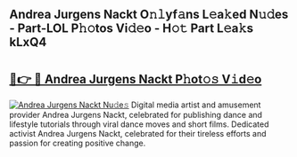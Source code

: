 ## Andrea Jurgens Nackt O𝚗𝚕yf𝚊ns L𝚎a𝚔ed N𝚞𝚍es - Part-LOL P𝚑𝚘tos Vi𝚍𝚎o - H𝚘𝚝 Part L𝚎a𝚔s kLxQ4

# <h2><a href="http://kfc4zh.oniu.top/?m=Andrea+Jurgens+Nackt">🔗👉 🔴 Andrea Jurgens Nackt P𝚑ot𝚘𝚜 V𝚒d𝚎o</a></h2>

[![Andrea Jurgens Nackt Nu𝚍e𝚜](https://i.imgur.com/0qMVB7G.gif)](http://kfc4zh.oniu.top/?m=Andrea+Jurgens+Nackt)
Digital media artist and amusement provider Andrea Jurgens Nackt, celebrated for publishing dance and lifestyle tutorials through viral dance moves and short films. Dedicated activist Andrea Jurgens Nackt, celebrated for their tireless efforts and passion for creating positive change.  
